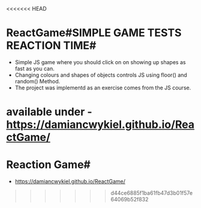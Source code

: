<<<<<<< HEAD
# ReactGame#SIMPLE GAME TESTS REACTION TIME#

* Simple JS game where you should click on on showing up shapes as fast as you can.
* Changing colours and shapes of objects controls JS using floor() and random() Method.
* The project was implementd as an exercise comes from the JS course.

available under - https://damiancwykiel.github.io/ReactGame/
=======
# Reaction Game#
* https://damiancwykiel.github.io/ReactGame/

>>>>>>> d44ce6885f1ba61fb47d3b01f57e64069b52f832

